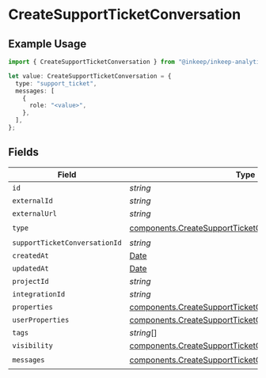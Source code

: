 # CreateSupportTicketConversation

## Example Usage

```typescript
import { CreateSupportTicketConversation } from "@inkeep/inkeep-analytics/models/components";

let value: CreateSupportTicketConversation = {
  type: "support_ticket",
  messages: [
    {
      role: "<value>",
    },
  ],
};
```

## Fields

| Field                                                                                                                                | Type                                                                                                                                 | Required                                                                                                                             | Description                                                                                                                          |
| ------------------------------------------------------------------------------------------------------------------------------------ | ------------------------------------------------------------------------------------------------------------------------------------ | ------------------------------------------------------------------------------------------------------------------------------------ | ------------------------------------------------------------------------------------------------------------------------------------ |
| `id`                                                                                                                                 | *string*                                                                                                                             | :heavy_minus_sign:                                                                                                                   | N/A                                                                                                                                  |
| `externalId`                                                                                                                         | *string*                                                                                                                             | :heavy_minus_sign:                                                                                                                   | N/A                                                                                                                                  |
| `externalUrl`                                                                                                                        | *string*                                                                                                                             | :heavy_minus_sign:                                                                                                                   | N/A                                                                                                                                  |
| `type`                                                                                                                               | [components.CreateSupportTicketConversationType](../../models/components/createsupportticketconversationtype.md)                     | :heavy_check_mark:                                                                                                                   | N/A                                                                                                                                  |
| `supportTicketConversationId`                                                                                                        | *string*                                                                                                                             | :heavy_minus_sign:                                                                                                                   | N/A                                                                                                                                  |
| `createdAt`                                                                                                                          | [Date](https://developer.mozilla.org/en-US/docs/Web/JavaScript/Reference/Global_Objects/Date)                                        | :heavy_minus_sign:                                                                                                                   | N/A                                                                                                                                  |
| `updatedAt`                                                                                                                          | [Date](https://developer.mozilla.org/en-US/docs/Web/JavaScript/Reference/Global_Objects/Date)                                        | :heavy_minus_sign:                                                                                                                   | N/A                                                                                                                                  |
| `projectId`                                                                                                                          | *string*                                                                                                                             | :heavy_minus_sign:                                                                                                                   | N/A                                                                                                                                  |
| `integrationId`                                                                                                                      | *string*                                                                                                                             | :heavy_minus_sign:                                                                                                                   | N/A                                                                                                                                  |
| `properties`                                                                                                                         | [components.CreateSupportTicketConversationProperties](../../models/components/createsupportticketconversationproperties.md)         | :heavy_minus_sign:                                                                                                                   | N/A                                                                                                                                  |
| `userProperties`                                                                                                                     | [components.CreateSupportTicketConversationUserProperties](../../models/components/createsupportticketconversationuserproperties.md) | :heavy_minus_sign:                                                                                                                   | N/A                                                                                                                                  |
| `tags`                                                                                                                               | *string*[]                                                                                                                           | :heavy_minus_sign:                                                                                                                   | N/A                                                                                                                                  |
| `visibility`                                                                                                                         | [components.CreateSupportTicketConversationVisibility](../../models/components/createsupportticketconversationvisibility.md)         | :heavy_minus_sign:                                                                                                                   | N/A                                                                                                                                  |
| `messages`                                                                                                                           | [components.CreateSupportTicketConversationMessages](../../models/components/createsupportticketconversationmessages.md)[]           | :heavy_check_mark:                                                                                                                   | N/A                                                                                                                                  |